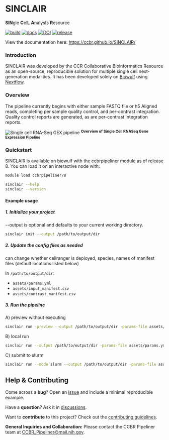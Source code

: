 # SINCLAIR

**SIN**gle **C**el**L** **A**nalys**I**s **R**esource

[![build](https://github.com/CCBR/SINCLAIR/actions/workflows/build.yml/badge.svg)](https://github.com/CCBR/SINCLAIR/actions/workflows/build.yml)
[![docs](https://github.com/CCBR/SINCLAIR/actions/workflows/docs-mkdocs.yml/badge.svg)](https://ccbr.github.io/SINCLAIR/)
[![DOI](https://zenodo.org/badge/DOI/10.5281/zenodo.15283503.svg)](https://doi.org/10.5281/zenodo.15283503)
[![release](https://img.shields.io/github/v/release/CCBR/SINCLAIR?color=blue&label=latest%20release)](https://github.com/CCBR/SINCLAIR/releases/latest)

View the documentation here: <https://ccbr.github.io/SINCLAIR/>

### Introduction

SINCLAIR was developed by the CCR Collaborative Bioinformatics Resource as an open-source, reproducible solution for multiple single cell next-generation modalities. It has been developed solely on [Biowulf](https://hpc.nih.gov/) using [Nextflow](https://www.nextflow.io/).

### Overview

The pipeline currently begins with either sample FASTQ file or h5 Aligned reads, completing per sample quality control, and per-contrast integration. Quality control reports are generated, as are per-contrast integration reports.

![Single cell RNA-Seq GEX pipeline](docs/img/scRNA.svg) <sup>**Overview of Single Cell RNASeq Gene Expression Pipeline**</sup>

### Quickstart

SINCLAIR is available on biowulf with the ccbrpipeliner module as of release 8. You can load it on an interactive node with:

```sh
module load ccbrpipeliner/8
```

```sh
sinclair --help
sinclair --version
```

#### Example usage

##### 1. Initialize your project

--output is optional and defaults to your current working directory.

```sh
sinclair init --output /path/to/output/dir
```
##### 2. Update the config files as needed

can change whether cellranger is deployed, species, names of manifest files (default locations listed below)

In `/path/to/output/dir`:

- `assets/params.yml`
- `assets/input_manifest.csv`
- `assets/contrast_manifest.csv`

##### 3. Run the pipeline

A) preview without executing
```sh
sinclair run -preview --output /path/to/output/dir -params-file assets/params.yml
```

B) local run
```sh
sinclair run --output /path/to/output/dir -params-file assets/params.yml
```

C) submit to slurm
```sh
sinclair run --mode slurm --output /path/to/output/dir -params-file assets/params.yml
```

## Help & Contributing

Come across a **bug**? Open an [issue](https://github.com/CCBR/SINCLAIR/issues) and include a minimal reproducible example.

Have a **question**? Ask it in [discussions](https://github.com/CCBR/SINCLAIR/discussions).

Want to **contribute** to this project? Check out the [contributing guidelines](.github/CONTRIBUTING.md).

**General Inquiries and Collaboration:** Please contact the CCBR Pipeliner team at [CCBR_Pipeliner@mail.nih.gov](mailto:CCBR_Pipeliner@mail.nih.gov).
